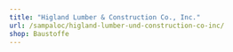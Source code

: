 ```yaml
---
title: "Higland Lumber & Construction Co., Inc."
url: /sampaloc/higland-lumber-und-construction-co-inc/
shop: Baustoffe
---
```

